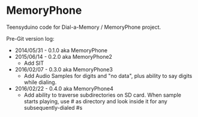 # MemoryPhone

Teensyduino code for Dial-a-Memory / MemoryPhone project.

Pre-Git version log:
- 2014/05/31 - 0.1.0 aka MemoryPhone
- 2015/06/14 - 0.2.0 aka MemoryPhone2
  - Add SIT
- 2016/02/07 - 0.3.0 aka MemoryPhone3
  - Add Audio Samples for digits and "no data", plus ability to say digits while dialing.
- 2016/02/22 - 0.4.0 aka MemoryPhone4
  - Add ability to traverse subdirectories on SD card.  When sample starts playing, use # as directory and look inside it for any subsequently-dialed #s

